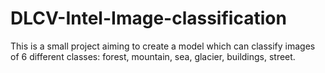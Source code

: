 # DLCV-Intel-Image-classification

This is a small project aiming to create a model which can classify images of 6 different classes: forest, mountain, sea, glacier, buildings, street.

